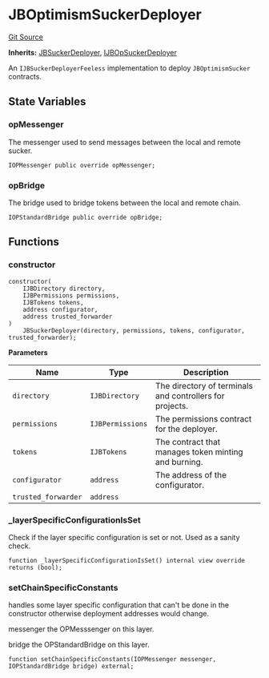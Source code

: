 # JBOptimismSuckerDeployer
[Git Source](https://github.com/Bananapus/nana-suckers/blob/faba69dd26a284c037886fb39a0fe6a34055e8dd/src/deployers/JBOptimismSuckerDeployer.sol)

**Inherits:**
[JBSuckerDeployer](/docs/v4/api/suckers/deployers/JBSuckerDeployer.md), [IJBOpSuckerDeployer](/docs/v4/api/suckers/interfaces/IJBOpSuckerDeployer.md)

An `IJBSuckerDeployerFeeless` implementation to deploy `JBOptimismSucker` contracts.


## State Variables
### opMessenger
The messenger used to send messages between the local and remote sucker.


```solidity
IOPMessenger public override opMessenger;
```


### opBridge
The bridge used to bridge tokens between the local and remote chain.


```solidity
IOPStandardBridge public override opBridge;
```


## Functions
### constructor


```solidity
constructor(
    IJBDirectory directory,
    IJBPermissions permissions,
    IJBTokens tokens,
    address configurator,
    address trusted_forwarder
)
    JBSuckerDeployer(directory, permissions, tokens, configurator, trusted_forwarder);
```
**Parameters**

|Name|Type|Description|
|----|----|-----------|
|`directory`|`IJBDirectory`|The directory of terminals and controllers for projects.|
|`permissions`|`IJBPermissions`|The permissions contract for the deployer.|
|`tokens`|`IJBTokens`|The contract that manages token minting and burning.|
|`configurator`|`address`|The address of the configurator.|
|`trusted_forwarder`|`address`||


### _layerSpecificConfigurationIsSet

Check if the layer specific configuration is set or not. Used as a sanity check.


```solidity
function _layerSpecificConfigurationIsSet() internal view override returns (bool);
```

### setChainSpecificConstants

handles some layer specific configuration that can't be done in the constructor otherwise deployment
addresses would change.

messenger the OPMesssenger on this layer.

bridge the OPStandardBridge on this layer.


```solidity
function setChainSpecificConstants(IOPMessenger messenger, IOPStandardBridge bridge) external;
```

